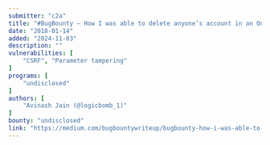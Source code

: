 ```yaml
---
submitter: "c2a"
title: "#BugBounty — How I was able to delete anyone’s account in an Online Car Rental Company"
date: "2018-01-14"
added: "2024-11-03"
description: ""
vulnerabilities: [
    "CSRF", "Parameter tampering"
]
programs: [
    "undisclosed"
]
authors: [
    "Avinash Jain (@logicbomb_1)"
]
bounty: "undisclosed"
link: "https://medium.com/bugbountywriteup/bugbounty-how-i-was-able-to-delete-anyones-account-in-an-online-car-rental-company-8a4022cc611"
---
```




